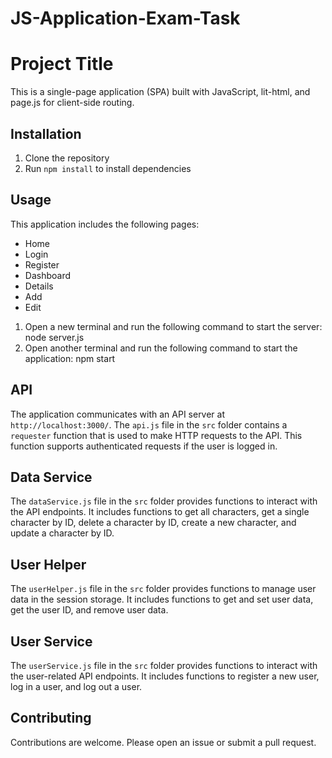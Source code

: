 # JS-Application-Exam-Task

# Project Title

This is a single-page application (SPA) built with JavaScript, lit-html, and page.js for client-side routing.

## Installation

1. Clone the repository
2. Run `npm install` to install dependencies

## Usage

This application includes the following pages:

- Home
- Login
- Register
- Dashboard
- Details
- Add
- Edit

1. Open a new terminal and run the following command to start the server:
node server.js
2. Open another terminal and run the following command to start the application:
npm start


## API

The application communicates with an API server at `http://localhost:3000/`. The `api.js` file in the `src` folder contains a `requester` function that is used to make HTTP requests to the API. This function supports authenticated requests if the user is logged in.

## Data Service

The `dataService.js` file in the `src` folder provides functions to interact with the API endpoints. It includes functions to get all characters, get a single character by ID, delete a character by ID, create a new character, and update a character by ID.

## User Helper

The `userHelper.js` file in the `src` folder provides functions to manage user data in the session storage. It includes functions to get and set user data, get the user ID, and remove user data.

## User Service

The `userService.js` file in the `src` folder provides functions to interact with the user-related API endpoints. It includes functions to register a new user, log in a user, and log out a user.

## Contributing

Contributions are welcome. Please open an issue or submit a pull request.
